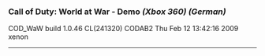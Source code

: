 ### Call of Duty: World at War - Demo _(Xbox 360)_ _(German)_ 
COD_WaW build 1.0.46 CL(241320) CODAB2
Thu Feb 12 13:42:16 2009 xenon  

---